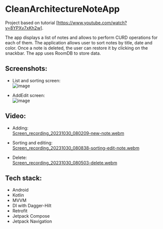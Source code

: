 # CleanArchitectureNoteApp

Project based on tutorial [https://www.youtube.com/watch?v=8YPXv7xKh2w].

The app displays a list of notes and allows to perform CURD operations for each of them.
The application allows user to sort notes by title, date and color. Once a note is deleted, the user can restore it by clicking on the snackbar.
The app uses RoomDB to store data.


## Screenshots:
- List and sorting screen: <br />
![image](https://github.com/MatLeg25/CleanArchitectureNoteApp/assets/70913892/a144a406-0abe-45fc-a26d-23c99801e9a3)

- AddEdit screen: <br />
![image](https://github.com/MatLeg25/CleanArchitectureNoteApp/assets/70913892/6f08ce58-ed17-447f-9ac5-c5a7f7ab37df)


## Video:
- Adding: <br />
[Screen_recording_20231030_080209-new-note.webm](https://github.com/MatLeg25/CleanArchitectureNoteApp/assets/70913892/d82a7e6c-0c79-4f0d-abf0-325cd1ca2af2)

- Sorting and editing: <br />
[Screen_recording_20231030_080838-sorting-edit-note.webm](https://github.com/MatLeg25/CleanArchitectureNoteApp/assets/70913892/d6265379-ea72-4ebf-8a7a-1eb5967d2bf2)

- Delete: <br />
[Screen_recording_20231030_080503-delete.webm](https://github.com/MatLeg25/CleanArchitectureNoteApp/assets/70913892/44be6092-51a6-46a8-ab0c-6d0e64708124)


## Tech stack:
- Android
- Kotlin
- MVVM
- DI with Dagger-Hilt
- Retrofit
- Jetpack Compose
- Jetpack Navigation
